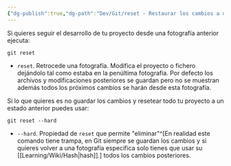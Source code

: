 ```yaml
---
{"dg-publish":true,"dg-path":"Dev/Git/reset - Restaurar los cambios a una fotografía anterior en  Git.md","permalink":"/dev/git/reset-restaurar-los-cambios-a-una-fotografia-anterior-en-git/","created":"2024-03-27T16:18","updated":"2024-08-03T01:37"}
---
```



Si quieres seguir el desarrollo de tu proyecto desde una fotografía anterior ejecuta:
```shell
git reset
```
- `reset`. Retrocede una fotografía. Modifica el proyecto o fichero dejándolo tal como estaba en la penúltima fotografía. Por defecto los archivos y modificaciones posteriores se guardan pero no se muestran además todos los próximos cambios se harán desde esta fotografía.

Si lo que quieres es no guardar los cambios y resetear todo tu proyecto a un estado anterior puedes usar:
```shell
git reset --hard
```
- `--hard`. Propiedad de `reset` que permite "eliminar"^[En realidad este comando tiene trampa, en Git siempre se guardan los cambios y si quieres volver a una fotografía específica solo tienes que usar su [[Learning/Wiki/Hash\|hash]].] todos los cambios posteriores.